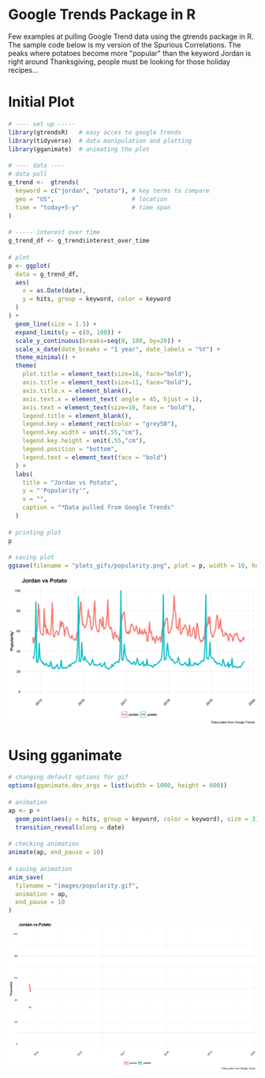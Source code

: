 # Google Trends Package in R
Few examples at pulling Google Trend data using the gtrends package in R.  The sample code below is my version of the Spurious Correlations.  The peaks where potatoes become more "popular" than the keyword Jordan is right around Thanksgiving, people must be looking for those holiday recipes... 

# Initial Plot
``` r
# ---- set up ----- 
library(gtrendsR)   # easy acces to google trends
library(tidyverse)  # data manipulation and plotting
library(gganimate)  # animating the plot

# ---- data ----
# data pull
g_trend <-  gtrends(
  keyword = c("jordan", "potato"), # key terms to compare
  geo = "US",                      # location 
  time = "today+5-y"               # time span
)

# ----- interest over time
g_trend_df <- g_trend$interest_over_time

# plot
p <- ggplot(
  data = g_trend_df, 
  aes(
    x = as.Date(date),
    y = hits, group = keyword, color = keyword
  )
) + 
  geom_line(size = 1.5) + 
  expand_limits(y = c(0, 100)) + 
  scale_y_continuous(breaks=seq(0, 100, by=20)) +
  scale_x_date(date_breaks = "1 year", date_labels = "%Y") + 
  theme_minimal() +
  theme(
    plot.title = element_text(size=16, face="bold"),
    axis.title = element_text(size=11, face="bold"),
    axis.title.x = element_blank(),
    axis.text.x = element_text( angle = 45, hjust = 1),
    axis.text = element_text(size=10, face = "bold"),
    legend.title = element_blank(),
    legend.key = element_rect(color = "grey50"),
    legend.key.width = unit(.55,"cm"),
    legend.key.height = unit(.55,"cm"),
    legend.position = "bottom",
    legend.text = element_text(face = "bold")
  ) + 
  labs(
    title = "Jordan vs Potato",
    y = "'Popularity'",
    x = "",
    caption = "*Data pulled from Google Trends"
  )

# printing plot
p

# saving plot
ggsave(filename = "plots_gifs/popularity.png", plot = p, width = 10, height = 6)
```

![GitHub Logo](/images/popularity.png)


# Using gganimate 

``` r
# changing default options for gif
options(gganimate.dev_args = list(width = 1000, height = 600))

# animation
ap <- p +
  geom_point(aes(y = hits, group = keyword, color = keyword), size = 3) +
  transition_reveal(along = date) 

# checking animation
animate(ap, end_pause = 10)

# saving animation
anim_save(
  filename = "images/popularity.gif", 
  animation = ap, 
  end_pause = 10
)

```
![](/images/popularity.gif)
